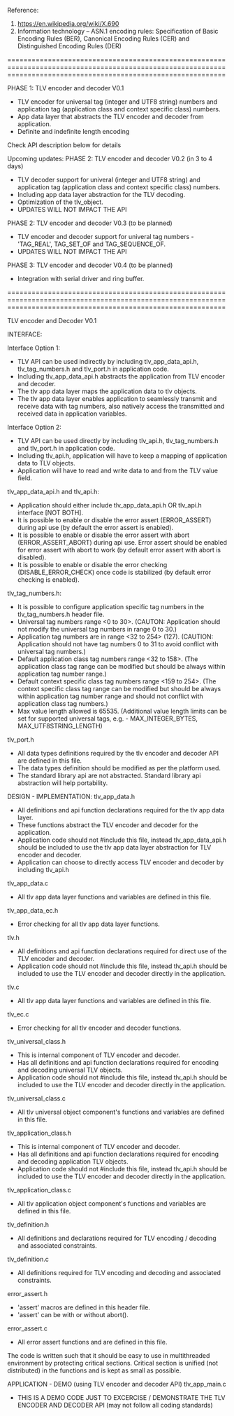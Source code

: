 Reference:
1. https://en.wikipedia.org/wiki/X.690
2. Information technology – ASN.1 encoding rules: Specification of Basic Encoding Rules (BER), Canonical Encoding Rules (CER) and Distinguished Encoding Rules (DER) 

==================================================================================================================================================================


PHASE 1: TLV encoder and decoder V0.1
- TLV encoder for universal tag (integer and UTF8 string) numbers and application tag (application class and context specific class) numbers.
- App data layer that abstracts the TLV encoder and decoder from application.
- Definite and indefinite length encoding

Check API description below for details

Upcoming updates:
PHASE 2: TLV encoder and decoder V0.2 (in 3 to 4 days)
- TLV decoder support for univeral (integer and UTF8 string) and application tag (application class and context specific class) numbers.
- Including app data layer abstraction for the TLV decoding.
- Optimization of the tlv_object.
- UPDATES WILL NOT IMPACT THE API

PHASE 2: TLV encoder and decoder V0.3 (to be planned)
- TLV encoder and decoder support for univeral tag numbers - 'TAG_REAL', TAG_SET_OF and TAG_SEQUENCE_OF.
- UPDATES WILL NOT IMPACT THE API

PHASE 3: TLV encoder and decoder V0.4 (to be planned)
- Integration with serial driver and ring buffer.


==================================================================================================================================================================

TLV encoder and Decoder V0.1

INTERFACE:

Interface Option 1:
- TLV API can be used indirectly by including tlv_app_data_api.h, tlv_tag_numbers.h and tlv_port.h in application code.
- Including tlv_app_data_api.h abstracts the application from TLV encoder and decoder.
- The tlv app data layer maps the application data to tlv objects.
- The tlv app data layer enables application to seamlessly transmit and receive data with tag numbers, also natively access the transmitted and received data in application variables.

Interface Option 2:
- TLV API can be used directly by including tlv_api.h, tlv_tag_numbers.h and tlv_port.h in application code.
- Including tlv_api.h, application will have to keep a mapping of application data to TLV objects.
- Application will have to read and write data to and from the TLV value field.

tlv_app_data_api.h and tlv_api.h:
- Application should either include tlv_app_data_api.h OR tlv_api.h interface [NOT BOTH].
- It is possible to enable or disable the error assert (ERROR_ASSERT) during api use (by default the error assert is enabled).
- It is possible to enable or disable the error assert with abort (ERROR_ASSERT_ABORT) during api use. Error assert should be enabled for error assert with abort to work (by default error assert with abort is disabled).
- It is possible to enable or disable the error checking (DISABLE_ERROR_CHECK) once code is stabilized (by default error checking is enabled).

tlv_tag_numbers.h:
- It is possible to configure application specific tag numbers in the tlv_tag_numbers.h header file.
- Universal tag numbers range <0 to 30>. (CAUTON: Application should not modify the universal tag numbers in range 0 to 30.)
- Application tag numbers are in range <32 to 254> (127). (CAUTION: Application should not have tag numbers 0 to 31 to avoid conflict with universal tag numbers.)
- Default application class tag numbers range <32 to 158>. (The application class tag range can be modified but should be always within application tag number range.)
- Default context specific class tag numbers range <159 to 254>. (The context specific class tag range can be modified but should be always within application tag number range and should not conflict with application class tag numbers.)
- Max value length allowed is 65535. (Additional value length limits can be set for supported universal tags, e.g. - MAX_INTEGER_BYTES, MAX_UTF8STRING_LENGTH)

tlv_port.h
- All data types definitions required by the tlv encoder and decoder API are defined in this file.
- The data types definition should be modified as per the platform used.
- The standard library api are not abstracted. Standard library api abstraction will help portability.


DESIGN - IMPLEMENTATION:
tlv_app_data.h
- All definitions and api function declarations required for the tlv app data layer.
- These functions abstract the TLV encoder and decoder for the application.
- Application code should not #include this file, instead tlv_app_data_api.h should be included to use the tlv app data layer abstraction for TLV encoder and decoder.
- Application can choose to directly access TLV encoder and decoder by including tlv_api.h

tlv_app_data.c
- All tlv app data layer functions and variables are defined in this file.

tlv_app_data_ec.h
- Error checking for all tlv app data layer functions.

tlv.h
- All definitions and api function declarations required for direct use of the TLV encoder and decoder.
- Application code should not #include this file, instead tlv_api.h should be included to use the TLV encoder and decoder directly in the application.

tlv.c
- All tlv app data layer functions and variables are defined in this file.

tlv_ec.c
- Error checking for all tlv encoder and decoder functions.

tlv_universal_class.h
- This is internal component of TLV encoder and decoder.
- Has all definitions and api function declarations required for encoding and decoding universal TLV objects.
- Application code should not #include this file, instead tlv_api.h should be included to use the TLV encoder and decoder directly in the application.

tlv_universal_class.c
- All tlv universal object component's functions and variables are defined in this file.

tlv_application_class.h
- This is internal component of TLV encoder and decoder.
- Has all definitions and api function declarations required for encoding and decoding application TLV objects.
- Application code should not #include this file, instead tlv_api.h should be included to use the TLV encoder and decoder directly in the application.

tlv_application_class.c
- All tlv application object component's functions and variables are defined in this file.

tlv_definition.h
- All definitions and declarations required for TLV encoding / decoding and associated constraints.

tlv_definition.c
- All definitions required for TLV encoding and decoding and associated constraints.

error_assert.h
- 'assert' macros are defined in this header file.
- 'assert' can be with or without abort().
 
error_assert.c
- All error assert functions and are defined in this file.

The code is written such that it should be easy to use in multithreaded environment by protecting critical sections. Critical section is unified (not distributed) in the functions and is kept as small as possible.

APPLICATION - DEMO (using TLV encoder and decoder API)
tlv_app_main.c
- THIS IS A DEMO CODE JUST TO EXCERCISE / DEMONSTRATE THE TLV ENCODER AND DECODER API (may not follow all coding standards)



